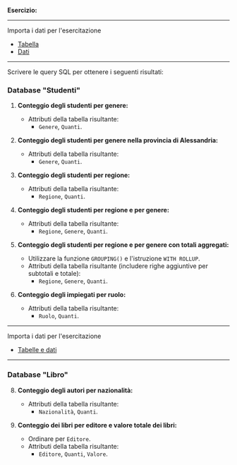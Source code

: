 **Esercizio:**  

---

Importa i dati per l'esercitazione

- [Tabella](../../09_data/Studenti/studenti_table.sql)
- [Dati](../../09_data/Studenti/studenti_record.sql)

---

Scrivere le query SQL per ottenere i seguenti risultati:  

### **Database "Studenti"**  

1. **Conteggio degli studenti per genere:**  
   - Attributi della tabella risultante:  
     - `Genere`, `Quanti`.  

2. **Conteggio degli studenti per genere nella provincia di Alessandria:**  
   - Attributi della tabella risultante:  
     - `Genere`, `Quanti`.  

3. **Conteggio degli studenti per regione:**  
   - Attributi della tabella risultante:  
     - `Regione`, `Quanti`.  

4. **Conteggio degli studenti per regione e per genere:**  
   - Attributi della tabella risultante:  
     - `Regione`, `Genere`, `Quanti`.  

5. **Conteggio degli studenti per regione e per genere con totali aggregati:**  
   - Utilizzare la funzione `GROUPING()` e l'istruzione `WITH ROLLUP`.  
   - Attributi della tabella risultante (includere righe aggiuntive per subtotali e totale):  
     - `Regione`, `Genere`, `Quanti`.  

6. **Conteggio degli impiegati per ruolo:**  
   - Attributi della tabella risultante:  
     - `Ruolo`, `Quanti`.  

---

Importa i dati per l'esercitazione

- [Tabelle e dati](../../09_data/libreria)

---

### **Database "Libro"**  

8. **Conteggio degli autori per nazionalità:**  
   - Attributi della tabella risultante:  
     - `Nazionalità`, `Quanti`.  

9. **Conteggio dei libri per editore e valore totale dei libri:**  
   - Ordinare per `Editore`.  
   - Attributi della tabella risultante:  
     - `Editore`, `Quanti`, `Valore`.  
